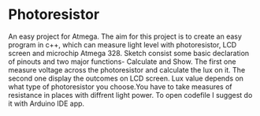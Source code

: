 # Photoresistor
An easy project for Atmega.
The aim for this project is to create an easy program in c++, which can measure light level with photoresistor, LCD screen and microchip Atmega 328.
Sketch consist some basic declaration of pinouts and two major functions- Calculate and Show.
The first one measure voltage across the photoresistor and calculate the lux on it. The second one display the outcomes on LCD screen.
Lux value depends on what type of photoresistor you choose.You have to take measures of resistance in places with diffrent light power. 
To open codefile I suggest do it with Arduino IDE app.
